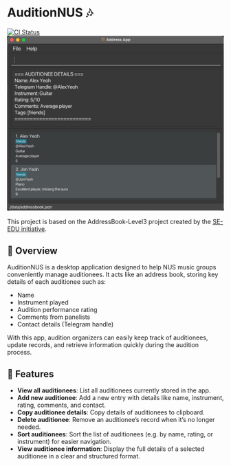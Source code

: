 # AuditionNUS 🎶

[![CI Status](https://github.com/AY2526S1-CS2103-F11-2/tp/actions/workflows/gradle.yml/badge.svg)](https://github.com/AY2526S1-CS2103-F11-2/tp/actions/workflows/gradle.yml)
![Ui](docs/images/Ui.png)

This project is based on the AddressBook-Level3 project created by the [SE-EDU initiative](https://se-education.org).

## 📖 Overview
AuditionNUS is a desktop application designed to help NUS music groups conveniently manage auditionees.
It acts like an address book, storing key details of each auditionee such as:
* Name
* Instrument played
* Audition performance rating
* Comments from panelists
* Contact details (Telegram handle)

With this app, audition organizers can easily keep track of auditionees, update records, and retrieve information quickly during the audition process.

## 🚀 Features
* **View all auditionees**: List all auditionees currently stored in the app.
* **Add new auditionee**: Add a new entry with details like name, instrument, rating, comments, and contact.
* **Copy auditionee details**: Copy details of auditionees to clipboard.
* **Delete auditionee**: Remove an auditionee’s record when it’s no longer needed.
* **Sort auditionees**: Sort the list of auditionees (e.g. by name, rating, or instrument) for easier navigation.
* **View auditionee information**: Display the full details of a selected auditionee in a clear and structured format.
